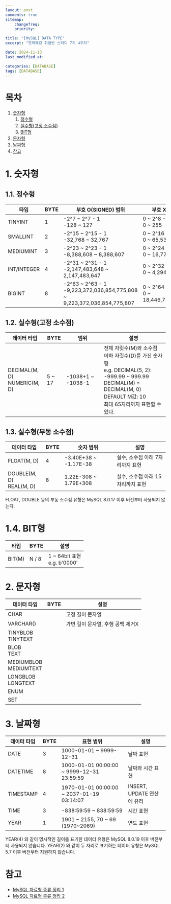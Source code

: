 ```yaml
---
layout: post
comments: true
sitemap:
    changefreq:
    priority:

title: "[MySQL] DATA TYPE"
excerpt: "모의해킹 취업반 스터디 7기 4주차"

date: 2024-11-13
last_modified_at: 

categories: [DATABASE]
tags: [DATABASE]
---
```


# 목차

1. [숫자형](#1-숫자형)
    1. [정수형](#11-정수형)
    1. [실수형(고정 소수점)](#12-실수형고정-소수점)
    1. [BIT형](#14-bit형)
1. [문자형](#2-문자형)
1. [날짜형](#3-날짜형)
1. [참고](#참고)

# 1. 숫자형
## 1.1. 정수형

<table>
    <thead>
        <tr>
            <th>타입</th>
            <th>BYTE</th>
            <th>부호 O(SIGNED) 범위</th>
            <th>부호 X(UNSIGNED) 범위</th>
        </tr>
    </thead>
    <tbody>
        <tr>
            <td>TINYINT</td>
            <td>1</td>
            <td>-2^7 ~ 2^7 - 1<br>
            -128 ~ 127</td>
            <td>0 ~ 2^8 - 1<br>
            0 ~ 255</td>
        </tr>
        <tr>
            <td>SMALLINT</td>
            <td>2</td>
            <td>-2^15 ~ 2^15 - 1<br>
            -32,768 ~ 32,767</td>
            <td>0 ~ 2^16 - 1<br>
            0 ~ 65,535</td>
        </tr>
        <tr>
            <td>MEDIUMINT</td>
            <td>3</td>
            <td>-2^23 ~ 2^23 - 1<br>
            -8,388,608 ~ 8,388,607</td>
            <td>0 ~ 2^24 - 1<br>
            0 ~ 16,777,215</td>
        </tr>
        <tr>
            <td>INT/INTEGER</td>
            <td>4</td>
            <td>-2^31 ~ 2^31 - 1<br>
            -2,147,483,648 ~ 2,147,483,647</td>
            <td>0 ~ 2^32 - 1<br>
            0 ~ 4,294,967,295</td>
        </tr>
        <tr>
            <td>BIGINT</td>
            <td>8</td>
            <td>-2^63 ~ 2^63 - 1<br>
            -9,223,372,036,854,775,808 ~ 9,223,372,036,854,775,807</td>
            <td>0 ~ 2^64 - 1<br>
            0 ~ 18,446,744,073,709,551,615</td>
        </tr>
    </tbody>
</table>

## 1.2. 실수형(고정 소수점)

<table>
    <thead>
        <tr>
            <th>데이터 타입</th>
            <th>BYTE</th>
            <th>범위</th>
            <th>설명</th>
        </tr>
    </thead>
    <tbody>
        <tr>
            <td>DECIMAL(M, D)<br>
            NUMERIC(M, D)</td>
            <td>5 ~ 17</td>
            <td>-1038+1 ~ +1038-1</td>
            <td>전체 자릿수(M)와 소수점 이하 자릿수(D)를 가진 숫자형<br>
            e.g. DECIMAL(5, 2): -999.99 ~ 999.99<br>
            DECIMAL(M) = DECIMAL(M, 0)<br>
            DEFAULT M값: 10<br>
            최대 65자리까지 표현할 수 있다.
            </td>
        </tr>
    </tbody>
</table>

## 1.3. 실수형(부동 소수점)

<table>
    <thead>
        <tr>
            <th>데이터 타입</th>
            <th>BYTE</th>
            <th>숫자 범위</th>
            <th>설명</th>
        </tr>
    </thead>
    <tbody>
        <tr>
            <td>FLOAT(M, D)</td>
            <td>4</td>
            <td>-3.40E+38 ~ -1.17E-38</td>
            <td>실수, 소수점 아래 7자리까지 표현</td>
        </tr>
        <tr>
            <td>DOUBLE(M, D)<br>
            REAL(M, D)</td>
            <td>8</td>
            <td>1.22E-308 ~ 1.79E+308</td>
            <td>실수, 소수점 아래 15자리까지 표현</td>
        </tr>
    </tbody>
</table>
FLOAT, DOUBLE 등의 부동 소수점 유형은 MySQL 8.0.17 이후 버전부터 사용되지 않는다.

# 1.4. BIT형

<table>
    <thead>
        <tr>
            <th>타입</th>
            <th>BYTE</th>
            <th>설명</th>
        </tr>
    </thead>
    <tbody>
        <tr>
            <td>BIT(M)</td>
            <td>N / 8</td>
            <td>1 ~ 64bit 표현<br>
            e.g. b'0000'</td>
        </tr>
    </tbody>
</table>

# 2. 문자형

<table>
    <thead>
        <tr>
            <th>데이터 타입</th>
            <th>BYTE</th>
            <th>설명</th>
        </tr>
    </thead>
    <tbody>
        <tr>
            <td>CHAR</td>
            <td></td>
            <td>고정 길이 문자열</td>
        </tr>
        <tr>
            <td>VARCHAR()</td>
            <td></td>
            <td>가변 길이 문자열, 후행 공백 제거X
            </td>
        </tr>
        <tr>
            <td>TINYBLOB<br>
            TINYTEXT</td>
            <td></td>
            <td></td>
        </tr>
        <tr>
            <td>BLOB<br>
            TEXT</td>
            <td></td>
            <td></td>
        </tr>
        <tr>
            <td>MEDIUMBLOB<br>
            MEDIUMTEXT</td>
            <td></td>
            <td></td>
        </tr>
        <tr>
            <td>LONGBLOB<br>
            LONGTEXT</td>
            <td></td>
            <td></td>
        </tr>
        <tr>
            <td>ENUM</td>
            <td></td>
            <td></td>
        </tr>
        <tr>
            <td>SET</td>
            <td></td>
            <td></td>
        </tr>
    </tbody>
</table>

# 3. 날짜형

<table>
    <thead>
        <tr>
            <th>데이터 타입</th>
            <th>BYTE</th>
            <th>표현 범위</th>
            <th>설명</th>
        </tr>
    </thead>
    <tbody>
        <tr>
            <td>DATE</td>
            <td>3</td>
            <td>1000-01-01 ~ 9999-12-31</td>
            <td>날짜 표현</td>
        </tr>
        <tr>
            <td>DATETIME</td>
            <td>8</td>
            <td>1000-01-01 00:00:00 ~ 9999-12-31 23:59:59</td>
            <td>날짜와 시간 표현</td>
        </tr>
        <tr>
            <td>TIMESTAMP</td>
            <td>4</td>
            <td>1970-01-01 00:00:00 ~ 2037-01-19 03:14:07</td>
            <td>INSERT, UPDATE 연산에 유리</td>
        </tr>
        <tr>
            <td>TIME</td>
            <td>3</td>
            <td>-838:59:59 ~ 838:59:59</td>
            <td>시간 표현</td>
        </tr>
        <tr>
            <td>YEAR</td>
            <td>1</td>
            <td>1901 ~ 2155, 70 ~ 69 (1970~2069)</td>
            <td>연도 표현</td>
        </tr>
    </tbody>
</table>
YEAR(4) 와 같이 명시적인 길이를 표기한 데이터 유형은 MySQL 8.0.19 이후 버전부터 사용되지 않습니다.  
YEAR(2) 와 같이 두 자리로 표기하는 데이터 유형은 MySQL 5.7 이후 버전부터 지원하지 않습니다.

# 참고

* [MySQL 자료형 종류 정리 1](https://devdhjo.github.io/mysql/2020/01/30/database-mysql-003.html)
* [MySQL 자료형 종류 정리 2](https://inpa.tistory.com/entry/MYSQL-%F0%9F%93%9A-%EC%9E%90%EB%A3%8C%ED%98%95-%ED%83%80%EC%9E%85-%EC%A2%85%EB%A5%98-%EC%A0%95%EB%A6%AC)